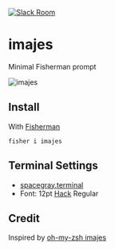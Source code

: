 [![Slack Room][slack-badge]][slack-link]

# imajes

Minimal Fisherman prompt

![imajes]

## Install

With [Fisherman]

```fish
fisher i imajes
```

## Terminal Settings

* [spacegray.terminal]
* Font: 12pt [Hack](https://github.com/chrissimpkins/Hack) Regular

## Credit

Inspired by [oh-my-zsh imajes](https://github.com/robbyrussell/oh-my-zsh/wiki/themes#imajes)

[slack-link]: https://fisherman-wharf.herokuapp.com/
[slack-badge]: https://img.shields.io/badge/slack-join%20the%20chat-00B9FF.svg?style=flat-square
[Fisherman]: https://github.com/fisherman/fisherman
[imajes]: https://cloud.githubusercontent.com/assets/7693001/14402449/38cb061a-fe4b-11e5-8daf-d785f6929eec.png
[spacegray.terminal]: https://github.com/sijad/fm-imajes/raw/master/spacegray.terminal
